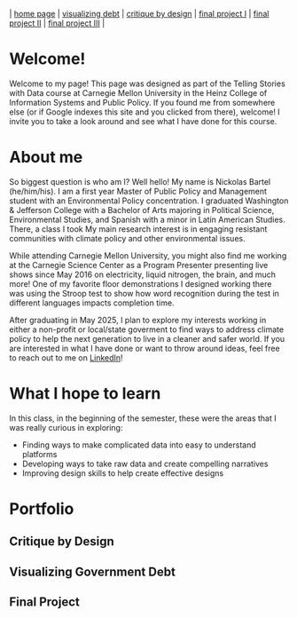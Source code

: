 | [home page](https://ncbartel.github.io/ncbartel_portfolio/) | [visualizing debt](visualizing-government-debt) | [critique by design](critique-by-design) | [final project I](final-project-part-one) | [final project II](final-project-part-two) | [final project III](final-project-part-three) |

# Welcome!
Welcome to my page! This page was designed as part of the Telling Stories with Data course at Carnegie Mellon University in the Heinz College of Information Systems and Public Policy. If you found me from somewhere else (or if Google indexes this site and you clicked from there), welcome! I invite you to take a look around and see what I have done for this course. 

# About me
So biggest question is who am I? Well hello! My name is Nickolas Bartel (he/him/his). I am a first year Master of Public Policy and Management student with an Environmental Policy concentration. I graduated Washington & Jefferson College with a Bachelor of Arts majoring in Political Science, Environmental Studies, and Spanish with a minor in Latin American Studies. There, a class I took  My main research interest is in engaging resistant communities with climate policy and other environmental issues. 

While attending Carnegie Mellon University, you might also find me working at the Carnegie Science Center as a Program Presenter presenting live shows since May 2016 on electricity, liquid nitrogen, the brain, and much more! One of my favorite floor demonstrations I designed working there was using the Stroop test to show how word recognition during the test in different languages impacts completion time. 

After graduating in May 2025, I plan to explore my interests working in either a non-profit or local/state goverment to find ways to address climate policy to help the next generation to live in a cleaner and safer world. If you are interested in what I have done or want to throw around ideas, feel free to reach out to me on [LinkedIn](https://www.linkedin.com/in/nickolas-bartel/)!


# What I hope to learn
In this class, in the beginning of the semester, these were the areas that I was really curious in exploring:
- Finding ways to make complicated data into easy to understand platforms
- Developing ways to take raw data and create compelling narratives 
- Improving design skills to help create effective designs 

# Portfolio
## Critique by Design
## Visualizing Government Debt
## Final Project
